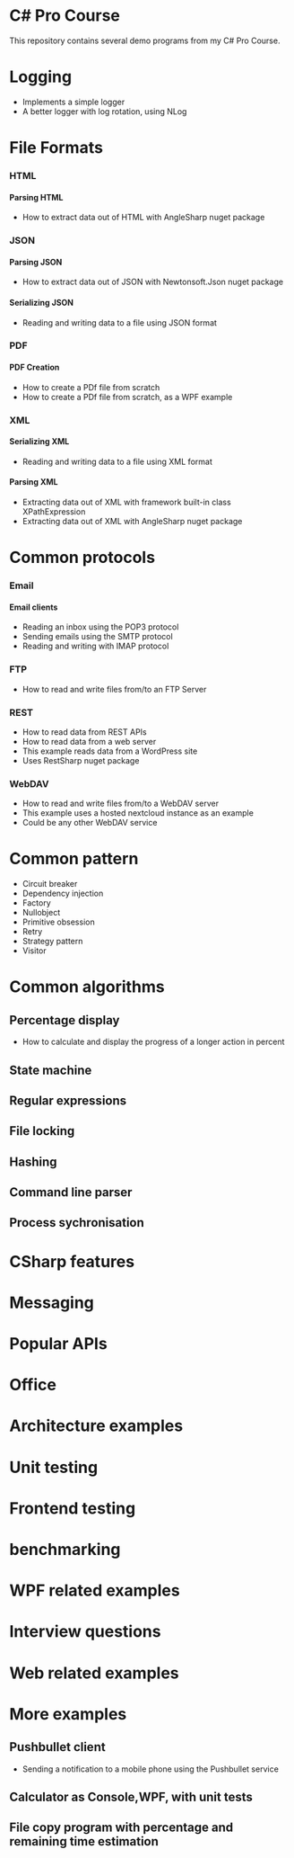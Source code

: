 # C# Pro Course

This repository contains several demo programs from my C# Pro Course.

# Logging
- Implements a simple logger 
- A better logger with log rotation, using NLog




# File Formats

### HTML
#### Parsing HTML
- How to extract data out of HTML with AngleSharp nuget package

### JSON
#### Parsing JSON
- How to extract data out of JSON with Newtonsoft.Json nuget package

#### Serializing JSON
- Reading and writing data to a file using JSON format

### PDF
#### PDF Creation
- How to create a PDf file from scratch
- How to create a PDf file from scratch, as a WPF example

### XML
#### Serializing XML
- Reading and writing data to a file using XML format

#### Parsing XML
- Extracting data out of XML with framework built-in class XPathExpression
- Extracting data out of XML with AngleSharp nuget package



# Common protocols
### Email
#### Email clients
- Reading an inbox using the POP3 protocol
- Sending emails using the SMTP protocol
- Reading and writing with IMAP protocol

### FTP
-  How to read and write files from/to an FTP Server

### REST
-  How to read data from REST APIs
-  How to read data from a web server
-  This example reads data from a WordPress site
-  Uses RestSharp nuget package

### WebDAV
- How to read and write files from/to a WebDAV server
- This example uses a hosted nextcloud instance as an example
- Could be any other WebDAV service



# Common pattern
- Circuit breaker
- Dependency injection
- Factory
- Nullobject
- Primitive obsession
- Retry
- Strategy pattern
- Visitor



# Common algorithms
## Percentage display
- How to calculate and display the progress of a longer action in percent

## State machine
## Regular expressions
## File locking
## Hashing
## Command line parser
## Process sychronisation



# CSharp features



# Messaging



# Popular APIs




# Office



# Architecture examples



# Unit testing



# Frontend testing



# benchmarking



# WPF related examples



# Interview questions


# Web related examples


# More examples


## Pushbullet client
- Sending a notification to a mobile phone using the Pushbullet service

## Calculator as Console,WPF, with unit tests
## File copy program with percentage and remaining time estimation
